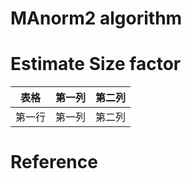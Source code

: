 # MAnorm2 algorithm 


# Estimate Size factor

| 表格      | 第一列     | 第二列     |
| ---------- | :-----------:  | :-----------: |
| 第一行     | 第一列     | 第二列     |


# Reference




